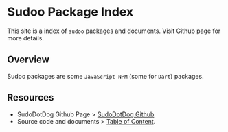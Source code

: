 # Sudoo Package Index

This site is a index of `sudoo` packages and documents. Visit Github page for more details.

## Overview

Sudoo packages are some `JavaScript NPM` (some for `Dart`) packages.

## Resources

-   SudoDotDog Github Page > [SudoDotDog Github](https://github.com/SudoDotDog)
-   Source code and documents > [Table of Content](./table-of-content).
